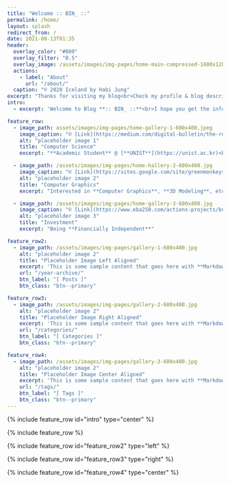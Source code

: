 ```yaml
---
title: "Welcome :: BIN_ ::"
permalink: /home/
layout: splash
redirect_from: /
date: 2021-08-13T01:35
header:
  overlay_color: "#000"
  overlay_filter: "0.5"
  overlay_image: /assets/images/img-pages/home-main-compressed-1600x1200.jpg
  actions:
    - label: "About"
      url: "/about/"
  caption: "© 2020 Iceland by Habi Jung"
excerpt: "Thanks for visiting my blog<br>Check my profile & blog description here"
intro: 
  - excerpt: 'Welcome to Blog **:: BIN_ ::**<br>I hope you get the information you want my blog.<br>If you have any questions, please contact me, **<habijnug0@gmail.com>**'

feature_row:
  - image_path: assets/images/img-pages/home-gallery-1-600x400.jpeg
    image_caption: "© [Link](https://medium.com/digital-bulletin/the-route-to-better-software-testing-d21143f1538a)"
    alt: "placeholder image 1"
    title: "Computer Science"
    excerpt: "**Academic Student** @ [**UNIST**](https://unist.ac.kr)<br>Department of **Computer Science** and **Engineering**"

  - image_path: /assets/images/img-pages/home-hallery-2-600x400.jpg
    image_caption: "© [Link](https://sites.google.com/site/greenmonkeystm/home/graphics-and-visual-computing-1)"
    alt: "placeholder image 2"
    title: "Computer Graphics"
    excerpt: "Interested in **Computer Graphics**, **3D Modeling**, etc."

  - image_path: /assets/images/img-pages/home-gallery-3-600x400.jpg
    image_caption: "© [Link](https://www.eba250.com/actions-projects/business-investment-platform/)"
    alt: "placeholder image 3"
    title: "Investment"
    excerpt: "Being **Financially Independent**"

feature_row2:
  - image_path: /assets/images/img-pages/gallery-1-600x400.jpg
    alt: "placeholder image 2"
    title: "Placeholder Image Left Aligned"
    excerpt: 'This is some sample content that goes here with **Markdown** formatting. Left aligned with `type="left"`'
    url: "/year-archive/"
    btn_label: "[ Posts ]"
    btn_class: "btn--primary"

feature_row3:
  - image_path: /assets/images/img-pages/gallery-2-600x400.jpg
    alt: "placeholder image 2"
    title: "Placeholder Image Right Aligned"
    excerpt: 'This is some sample content that goes here with **Markdown** formatting. Right aligned with `type="right"`'
    url: "/categories/"
    btn_label: "[ Categories ]"
    btn_class: "btn--primary"

feature_row4:
  - image_path: /assets/images/img-pages/gallery-3-600x400.jpg
    alt: "placeholder image 2"
    title: "Placeholder Image Center Aligned"
    excerpt: 'This is some sample content that goes here with **Markdown** formatting. Centered with `type="center"`'
    url: "/tags/"
    btn_label: "[ Tags ]"
    btn_class: "btn--primary"
---
```


{% include feature_row id="intro" type="center" %}

{% include feature_row %}

{% include feature_row id="feature_row2" type="left" %}

{% include feature_row id="feature_row3" type="right" %}

{% include feature_row id="feature_row4" type="center" %}
